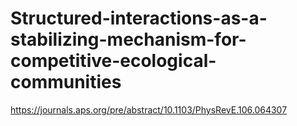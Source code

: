 # Structured-interactions-as-a-stabilizing-mechanism-for-competitive-ecological-communities
https://journals.aps.org/pre/abstract/10.1103/PhysRevE.106.064307
